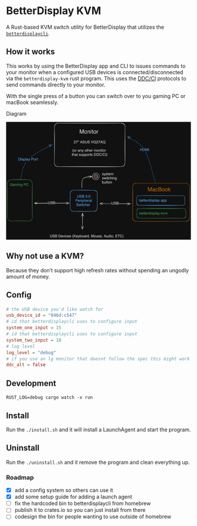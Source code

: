 # BetterDisplay KVM

A Rust-based KVM switch utility for BetterDisplay that utilizes the [`betterdisplaycli`](https://github.com/waydabber/betterdisplaycli).

## How it works

This works by using the BetterDisplay app and CLI to issues commands to your monitor when a configured USB devices is connected/disconnected via the `betterdisplay-kvm` rust program. This uses the [DDC/CI](https://en.wikipedia.org/wiki/Display_Data_Channel) protocols to send commands directly to your monitor.

With the single press of a button you can switch over to you gaming PC or macBook seamlessly.

Diagram

![diagram](./betterdisplay-kvm-diagram.png)

## Why not use a KVM?

Because they don’t support high refresh rates without spending an ungodly amount of money.

## Config

```toml
# the USB device you'd like watch for
usb_device_id = "046d:c547"
# id that betterdisplaycli uses to configure input
system_one_input = 15
# id that betterdisplaycli uses to configure input
system_two_input = 18
# log level
log_level = "debug"
# if you use an lg monitor that doesnt follow the spec this might work if you enable it
ddc_alt = false

```

## Development

```
RUST_LOG=debug cargo watch -x run
```

## Install

Run the `./install.sh` and it will install a LaunchAgent and start the program.

## Uninstall

Run the `./uninstall.sh` and it remove the program and clean everything up.

### Roadmap
- [x] add a config system so others can use it
- [x] add some setup guide for adding a launch agent
- [ ] fix the hardcoded bin to betterdisplaycli from homebrew
- [ ] publish it to crates.io so you can just install from there
- [ ] codesign the bin for people wanting to use outside of homebrew
